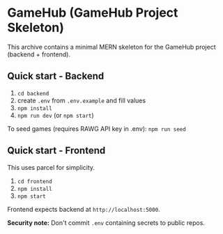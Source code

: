 # GameHub (GameHub Project Skeleton)

This archive contains a minimal MERN skeleton for the GameHub project (backend + frontend).

## Quick start - Backend
1. `cd backend`
2. create `.env` from `.env.example` and fill values
3. `npm install`
4. `npm run dev` (or `npm start`)

To seed games (requires RAWG API key in .env):
`npm run seed`

## Quick start - Frontend
This uses parcel for simplicity.
1. `cd frontend`
2. `npm install`
3. `npm start`

Frontend expects backend at `http://localhost:5000`.

**Security note:** Don't commit `.env` containing secrets to public repos.

